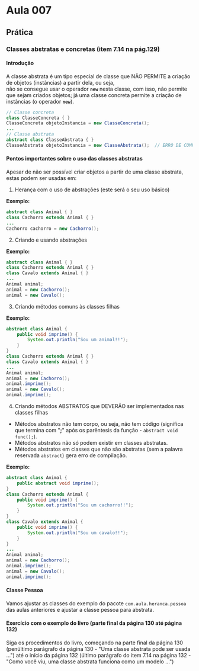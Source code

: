 # Aula 007

## Prática

### Classes abstratas e concretas (item 7.14  na pág.129)

#### Introdução

A classe abstrata é um tipo especial de classe que NÃO PERMITE a criação de objetos (instâncias) a partir dela, ou seja,  
não se consegue usar o operador **```new```** nesta classe, com isso, não permite que sejam criados objetos; já uma classe concreta permite a criação de instâncias (o operador **```new```**).

```java
// Classe concreta
class ClasseConcreta { }
ClasseConcreta objetoInstancia = new ClasseConcreta();
...
// Classe abstrata
abstract class ClasseAbstrata { }
ClasseAbstrata objetoInstancia = new ClasseAbstrata();  // ERRO DE COMPILAÇÃO, por causa do uso do operador new.
```

#### Pontos importantes sobre o uso das classes abstratas

Apesar de não ser possível criar objetos a partir de uma classe abstrata, estas podem ser usadas em:

1. Herança com o uso de abstrações (este será o seu uso básico)

**Exemplo:**
```java
abstract class Animal { }
class Cachorro extends Animal { }
...
Cachorro cachorro = new Cachorro();
```

2. Criando e usando abstrações

**Exemplo:**
```java
abstract class Animal { }
class Cachorro extends Animal { }
class Cavalo extends Animal { }
...
Animal animal;
animal = new Cachorro();
animal = new Cavalo();
```

3. Criando métodos comuns às classes filhas

**Exemplo:**
```java
abstract class Animal {
	public void imprime() {
		System.out.println("Sou um animal!!");
	}
}
class Cachorro extends Animal { }
class Cavalo extends Animal { }
...
Animal animal;
animal = new Cachorro();
animal.imprime();
animal = new Cavalo();
animal.imprime();
```

4. Criando métodos ABSTRATOS que DEVERÃO ser implementados nas classes filhas

* Métodos abstratos não tem corpo, ou seja, não tem código (significa que termina com "**;**" após os parêntesis da função - ```abstract void func();```).
* Métodos abstratos não só podem existir em classes abstratas.
* Métodos abstratos em classes que não são abstratas (sem a palavra reservada ```abstract```) gera erro de compilação.

**Exemplo:**
```java
abstract class Animal {
	public abstract void imprime();
}
class Cachorro extends Animal { 
	public void imprime() {
		System.out.println("Sou um cachorro!!");
	}
}
class Cavalo extends Animal {
	public void imprime() {
		System.out.println("Sou um cavalo!!");
	}
}
...
Animal animal;
animal = new Cachorro();
animal.imprime();
animal = new Cavalo();
animal.imprime();
```

#### Classe Pessoa

Vamos ajustar as classes do exemplo do pacote ```com.aula.heranca.pessoa``` das aulas anteriores e ajustar a classe pessoa para abstrata.

#### Exercício com o exemplo do **livro** (parte final da página 130 até página 132)

Siga os procedimentos do livro, começando na parte final da página 130 (penúltimo parágrafo da página 130 - "Uma classe abstrata pode ser usada ...") até o início da página 132 (último parágrafo do item 7.14 na página 132 - "Como você viu, uma classe abstrata funciona como um modelo ...")

